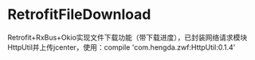 # RetrofitFileDownload
Retrofit+RxBus+Okio实现文件下载功能（带下载进度），已封装网络请求模块HttpUtil并上传jcenter，使用：compile 'com.hengda.zwf:HttpUtil:0.1.4'
